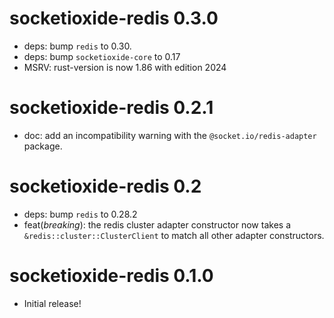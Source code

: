 # socketioxide-redis 0.3.0
* deps: bump `redis` to 0.30.
* deps: bump `socketioxide-core` to 0.17
* MSRV: rust-version is now 1.86 with edition 2024

# socketioxide-redis 0.2.1
* doc: add an incompatibility warning with the `@socket.io/redis-adapter` package.

# socketioxide-redis 0.2
* deps: bump `redis` to 0.28.2
* feat(*breaking*): the redis cluster adapter constructor now takes a `&redis::cluster::ClusterClient`
to match all other adapter constructors.

# socketioxide-redis 0.1.0
* Initial release!
